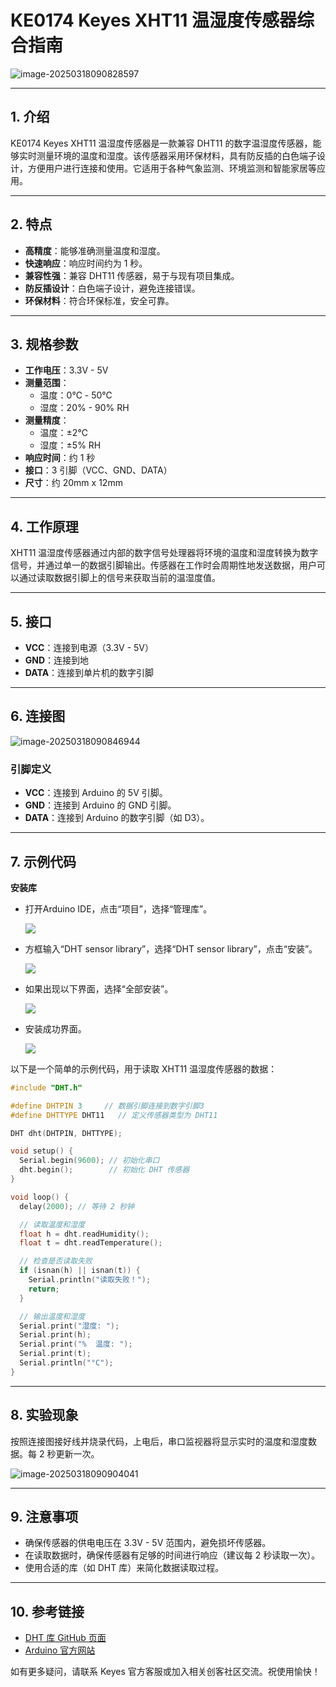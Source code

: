 # KE0174 Keyes XHT11 温湿度传感器综合指南

![image-20250318090828597](media/image-20250318090828597.png)

---

## 1. 介绍
KE0174 Keyes XHT11 温湿度传感器是一款兼容 DHT11 的数字温湿度传感器，能够实时测量环境的温度和湿度。该传感器采用环保材料，具有防反插的白色端子设计，方便用户进行连接和使用。它适用于各种气象监测、环境监测和智能家居等应用。

---

## 2. 特点
- **高精度**：能够准确测量温度和湿度。
- **快速响应**：响应时间约为 1 秒。
- **兼容性强**：兼容 DHT11 传感器，易于与现有项目集成。
- **防反插设计**：白色端子设计，避免连接错误。
- **环保材料**：符合环保标准，安全可靠。

---

## 3. 规格参数
- **工作电压**：3.3V - 5V  
- **测量范围**：
  - 温度：0℃ - 50℃
  - 湿度：20% - 90% RH  
- **测量精度**：
  - 温度：±2℃
  - 湿度：±5% RH  
- **响应时间**：约 1 秒  
- **接口**：3 引脚（VCC、GND、DATA）  
- **尺寸**：约 20mm x 12mm  

---

## 4. 工作原理
XHT11 温湿度传感器通过内部的数字信号处理器将环境的温度和湿度转换为数字信号，并通过单一的数据引脚输出。传感器在工作时会周期性地发送数据，用户可以通过读取数据引脚上的信号来获取当前的温湿度值。

---

## 5. 接口
- **VCC**：连接到电源（3.3V - 5V）
- **GND**：连接到地
- **DATA**：连接到单片机的数字引脚

---

## 6. 连接图
![image-20250318090846944](media/image-20250318090846944.png)

### 引脚定义
- **VCC**：连接到 Arduino 的 5V 引脚。
- **GND**：连接到 Arduino 的 GND 引脚。
- **DATA**：连接到 Arduino 的数字引脚（如 D3）。

---

## 7. 示例代码
**安装库**

- 打开Arduino IDE，点击“项目”，选择“管理库”。

  ![](./media/image-20250813095958449.png)

- 方框输入“DHT sensor library”，选择“DHT sensor library”，点击“安装”。

  ![](./media/image-20250813152327728.png)

- 如果出现以下界面，选择“全部安装”。

  ![](./media/image-20250814114749867.png)

- 安装成功界面。

  ![](./media/image-20250813135635410.png)

以下是一个简单的示例代码，用于读取 XHT11 温湿度传感器的数据：

```cpp
#include "DHT.h"

#define DHTPIN 3     // 数据引脚连接到数字引脚3
#define DHTTYPE DHT11   // 定义传感器类型为 DHT11

DHT dht(DHTPIN, DHTTYPE);

void setup() {
  Serial.begin(9600); // 初始化串口
  dht.begin();        // 初始化 DHT 传感器
}

void loop() {
  delay(2000); // 等待 2 秒钟

  // 读取温度和湿度
  float h = dht.readHumidity();
  float t = dht.readTemperature();

  // 检查是否读取失败
  if (isnan(h) || isnan(t)) {
    Serial.println("读取失败！");
    return;
  }

  // 输出温度和湿度
  Serial.print("湿度: ");
  Serial.print(h);
  Serial.print("%  温度: ");
  Serial.print(t);
  Serial.println("°C");
}
```

---

## 8. 实验现象
按照连接图接好线并烧录代码，上电后，串口监视器将显示实时的温度和湿度数据。每 2 秒更新一次。

![image-20250318090904041](media/image-20250318090904041.png)

---

## 9. 注意事项
- 确保传感器的供电电压在 3.3V - 5V 范围内，避免损坏传感器。
- 在读取数据时，确保传感器有足够的时间进行响应（建议每 2 秒读取一次）。
- 使用合适的库（如 DHT 库）来简化数据读取过程。

---

## 10. 参考链接
- [DHT 库 GitHub 页面](https://github.com/adafruit/DHT-sensor-library)  
- [Arduino 官方网站](https://www.arduino.cc)  

如有更多疑问，请联系 Keyes 官方客服或加入相关创客社区交流。祝使用愉快！